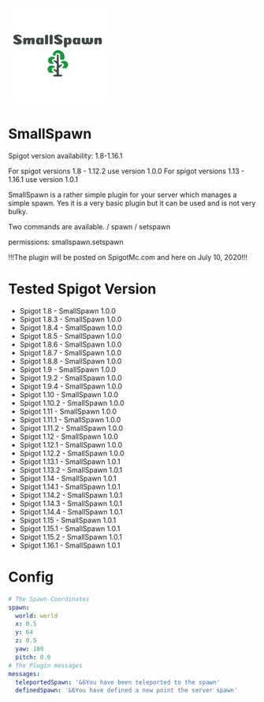 ![logo](logo.png)
# SmallSpawn

Spigot version availability: 1.8-1.16.1

For spigot versions 1.8 - 1.12.2 use version 1.0.0
For spigot versions 1.13 - 1.16.1 use version 1.0.1

SmallSpawn is a rather simple plugin for your server which manages a simple spawn.
Yes it is a very basic plugin but it can be used and is not very bulky.

Two commands are available.
/ spawn
/ setspawn

permissions:
smallspawn.setspawn

!!!The plugin will be posted on SpigotMc.com and here on July 10, 2020!!!

# Tested Spigot Version

- Spigot 1.8 - SmallSpawn 1.0.0
- Spigot 1.8.3 - SmallSpawn 1.0.0
- Spigot 1.8.4 - SmallSpawn 1.0.0
- Spigot 1.8.5 - SmallSpawn 1.0.0
- Spigot 1.8.6 - SmallSpawn 1.0.0
- Spigot 1.8.7 - SmallSpawn 1.0.0
- Spigot 1.8.8 - SmallSpawn 1.0.0
- Spigot 1.9 - SmallSpawn 1.0.0
- Spigot 1.9.2 - SmallSpawn 1.0.0
- Spigot 1.9.4 - SmallSpawn 1.0.0
- Spigot 1.10 - SmallSpawn 1.0.0
- Spigot 1.10.2 - SmallSpawn 1.0.0
- Spigot 1.11 - SmallSpawn 1.0.0
- Spigot 1.11.1 - SmallSpawn 1.0.0
- Spigot 1.11.2 - SmallSpawn 1.0.0
- Spigot 1.12 - SmallSpawn 1.0.0
- Spigot 1.12.1 - SmallSpawn 1.0.0
- Spigot 1.12.2 - SmallSpawn 1.0.0
- Spigot 1.13.1 - SmallSpawn 1.0.1
- Spigot 1.13.2 - SmallSpawn 1.0.1
- Spigot 1.14 - SmallSpawn 1.0.1
- Spigot 1.14.1 - SmallSpawn 1.0.1
- Spigot 1.14.2 - SmallSpawn 1.0.1
- Spigot 1.14.3 - SmallSpawn 1.0.1
- Spigot 1.14.4 - SmallSpawn 1.0.1
- Spigot 1.15 - SmallSpawn 1.0.1
- Spigot 1.15.1 - SmallSpawn 1.0.1
- Spigot 1.15.2 - SmallSpawn 1.0.1
- Spigot 1.16.1 - SmallSpawn 1.0.1

# Config
```yaml
# The Spawn Coordinates
spawn:
  world: world
  x: 0.5
  y: 64
  z: 0.5
  yaw: 180
  pitch: 0.0
# The Plugin messages
messages:
  teleportedSpawn: '&6You have been teleported to the spawn'
  definedSpawn: '&6You have defined a new point the server spawn'
```
